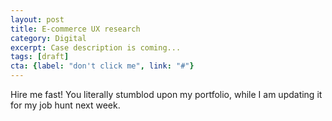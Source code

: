 ```yaml
---
layout: post
title: E-commerce UX research
category: Digital
excerpt: Case description is coming...
tags: [draft]
cta: {label: "don't click me", link: "#"}
---
```


Hire me fast! You literally stumblod upon my portfolio, while I am updating it for my job hunt next week.